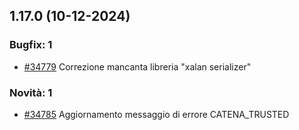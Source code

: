 ## 1.17.0 (10-12-2024)

### Bugfix: 1
- [#34779](https://parermine.regione.emilia-romagna.it/issues/34779) Correzione mancanta libreria "xalan serializer" 

### Novità: 1
- [#34785](https://parermine.regione.emilia-romagna.it/issues/34785) Aggiornamento messaggio di errore CATENA_TRUSTED
